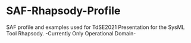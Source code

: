 # SAF-Rhapsody-Profile
SAF profile and examples used for TdSE2021 Presentation for the SysML Tool Rhapsody. -Currently Only Operational Domain-
